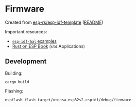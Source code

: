 # Firmware

Created from [esp-rs/esp-idf-template](https://github.com/esp-rs/esp-idf-template) ([README](https://github.com/esp-rs/esp-idf-template/blob/master/README.md))

Important resources: 

- [`esp-idf-hal` examples](https://github.com/esp-rs/esp-idf-hal/tree/master/examples)
- [Rust on ESP Book](https://docs.esp-rs.org/book/writing-your-own-application/std.html) (`std` Applications)

## Development

Building:

```
cargo build
```

Flashing:

```
espflash flash target/xtensa-esp32s2-espidf/debug/firmware
```
